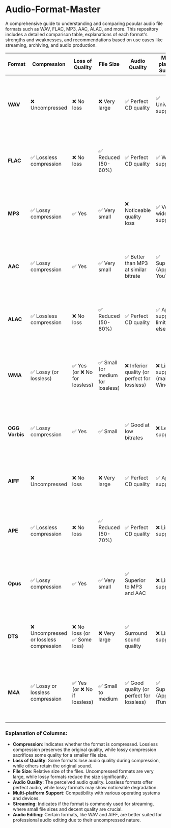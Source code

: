 # Audio-Format-Master
A comprehensive guide to understanding and comparing popular audio file formats such as WAV, FLAC, MP3, AAC, ALAC, and more. This repository includes a detailed comparison table, explanations of each format's strengths and weaknesses, and recommendations based on use cases like streaming, archiving, and audio production.


| Format       | Compression         | Loss of Quality | File Size           | Audio Quality         | Multi-platform Support | Streaming           | Audio Editing         | Explanation                                                                                          |
|--------------|---------------------|-----------------|---------------------|-----------------------|------------------------|---------------------|-----------------------|------------------------------------------------------------------------------------------------------|
| **WAV**      | :x: Uncompressed     | :x: No loss     | :x: Very large      | :white_check_mark: Perfect CD quality | :white_check_mark: Universally supported | :x: Too large        | :white_check_mark: Excellent       | A raw, uncompressed format with the best possible audio quality. Common in studios for pristine sound. |
| **FLAC**     | :white_check_mark: Lossless compression | :x: No loss     | :white_check_mark: Reduced (50-60%) | :white_check_mark: Perfect CD quality | :white_check_mark: Widely supported | :x: Too large        | :white_check_mark: Very good       | Lossless compression format favored by audiophiles. Retains quality while reducing file size.          |
| **MP3**      | :white_check_mark: Lossy compression | :white_check_mark: Yes     | :white_check_mark: Very small  | :x: Noticeable quality loss | :white_check_mark: Very widely supported | :white_check_mark: Excellent     | :x: Average         | The most popular format for streaming and portable devices, with significant quality loss at low bitrates. |
| **AAC**      | :white_check_mark: Lossy compression | :white_check_mark: Yes     | :white_check_mark: Very small  | :white_check_mark: Better than MP3 at similar bitrate | :white_check_mark: Supported (Apple, YouTube) | :white_check_mark: Excellent     | :x: Average         | Preferred by Apple and YouTube, it provides better quality than MP3 at equivalent bitrates.            |
| **ALAC**     | :white_check_mark: Lossless compression | :x: No loss     | :white_check_mark: Reduced (50-60%) | :white_check_mark: Perfect CD quality | :white_check_mark: Apple-supported, limited elsewhere | :x: Too large        | :white_check_mark: Very good       | Apple's version of FLAC, used in iTunes, maintains full audio quality but has limited compatibility.  |
| **WMA**      | :white_check_mark: Lossy (or lossless) | :white_check_mark: Yes (or :x: No for lossless) | :white_check_mark: Small (or medium for lossless) | :x: Inferior quality (or perfect for lossless) | :x: Limited support (mainly Windows) | :white_check_mark: Excellent     | :x: Average         | Microsoft's proprietary format, often used for streaming or small file sizes, with limited support.    |
| **OGG Vorbis** | :white_check_mark: Lossy compression | :white_check_mark: Yes     | :white_check_mark: Small       | :white_check_mark: Good at low bitrates | :x: Less supported       | :white_check_mark: Excellent     | :x: Average         | Open-source format primarily used for streaming with better quality than MP3 at lower bitrates.        |
| **AIFF**     | :x: Uncompressed     | :x: No loss     | :x: Very large      | :white_check_mark: Perfect CD quality | :white_check_mark: Apple-supported      | :x: Too large        | :white_check_mark: Excellent       | Apple's equivalent to WAV, offering uncompressed audio at the expense of large file sizes.             |
| **APE**      | :white_check_mark: Lossless compression | :x: No loss     | :white_check_mark: Reduced (50-70%) | :white_check_mark: Perfect CD quality | :x: Limited support      | :x: Too large        | :white_check_mark: Good            | Lossless audio format with maximum compression but less support compared to FLAC or ALAC.              |
| **Opus**     | :white_check_mark: Lossy compression | :white_check_mark: Yes     | :white_check_mark: Very small  | :white_check_mark: Superior to MP3 and AAC | :x: Limited support       | :white_check_mark: Excellent     | :x: Average         | Open-source format optimized for both voice and music, great for streaming at lower bitrates.          |
| **DTS**      | :x: Uncompressed or lossless compression | :x: No loss (or :white_check_mark: Some loss) | :x: Very large      | :white_check_mark: Surround sound quality | :x: Limited support       | :x: Too large        | :x: Complex            | Used mostly for movie soundtracks (5.1, 7.1 surround) and not ideal for traditional audio use.        |
| **M4A**      | :white_check_mark: Lossy or lossless compression | :white_check_mark: Yes (or :x: No if lossless) | :white_check_mark: Small to medium | :white_check_mark: Good quality (or perfect for lossless) | :white_check_mark: Supported (Apple, iTunes) | :white_check_mark: Excellent     | :x: Average         | A variant of AAC or ALAC, often used in iTunes for compressed audio. Supports both lossy and lossless. |

### Explanation of Columns:
- **Compression**: Indicates whether the format is compressed. Lossless compression preserves the original quality, while lossy compression sacrifices some quality for a smaller file size.
- **Loss of Quality**: Some formats lose audio quality during compression, while others retain the original sound.
- **File Size**: Relative size of the files. Uncompressed formats are very large, while lossy formats reduce the size significantly.
- **Audio Quality**: The perceived audio quality. Lossless formats offer perfect audio, while lossy formats may show noticeable degradation.
- **Multi-platform Support**: Compatibility with various operating systems and devices.
- **Streaming**: Indicates if the format is commonly used for streaming, where small file sizes and decent quality are crucial.
- **Audio Editing**: Certain formats, like WAV and AIFF, are better suited for professional audio editing due to their uncompressed nature.

